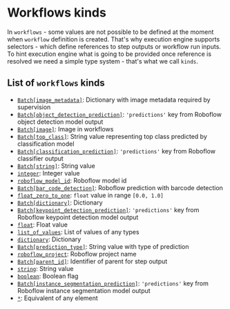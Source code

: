 # Workflows kinds

In `workflows` - some values are not possible to be defined at the moment
when `workflow` definition is created. That's why execution engine supports
selectors - which define references to step outputs or workflow run inputs.
To hint execution engine what is going to be provided once reference is 
resolved we need a simple type system - that's what we call `kinds`.
 
## List of `workflows` kinds
<!--- AUTOGENERATED_KINDS_LIST -->
* [`Batch[image_metadata]`](/workflows/kinds/batch_image_metadata): Dictionary with image metadata required by supervision
* [`Batch[object_detection_prediction]`](/workflows/kinds/batch_object_detection_prediction): `'predictions'` key from Roboflow object detection model output
* [`Batch[image]`](/workflows/kinds/batch_image): Image in workflows
* [`Batch[top_class]`](/workflows/kinds/batch_top_class): String value representing top class predicted by classification model
* [`Batch[classification_prediction]`](/workflows/kinds/batch_classification_prediction): `'predictions'` key from Roboflow classifier output
* [`Batch[string]`](/workflows/kinds/batch_string): String value
* [`integer`](/workflows/kinds/integer): Integer value
* [`roboflow_model_id`](/workflows/kinds/roboflow_model_id): Roboflow model id
* [`Batch[bar_code_detection]`](/workflows/kinds/batch_bar_code_detection): Roboflow prediction with barcode detection
* [`float_zero_to_one`](/workflows/kinds/float_zero_to_one): `float` value in range `[0.0, 1.0]`
* [`Batch[dictionary]`](/workflows/kinds/batch_dictionary): Dictionary
* [`Batch[keypoint_detection_prediction]`](/workflows/kinds/batch_keypoint_detection_prediction): `'predictions'` key from Roboflow keypoint detection model output
* [`float`](/workflows/kinds/float): Float value
* [`list_of_values`](/workflows/kinds/list_of_values): List of values of any types
* [`dictionary`](/workflows/kinds/dictionary): Dictionary
* [`Batch[prediction_type]`](/workflows/kinds/batch_prediction_type): String value with type of prediction
* [`roboflow_project`](/workflows/kinds/roboflow_project): Roboflow project name
* [`Batch[parent_id]`](/workflows/kinds/batch_parent_id): Identifier of parent for step output
* [`string`](/workflows/kinds/string): String value
* [`boolean`](/workflows/kinds/boolean): Boolean flag
* [`Batch[instance_segmentation_prediction]`](/workflows/kinds/batch_instance_segmentation_prediction): `'predictions'` key from Roboflow instance segmentation model output
* [`*`](/workflows/kinds/*): Equivalent of any element
<!--- AUTOGENERATED_KINDS_LIST -->
